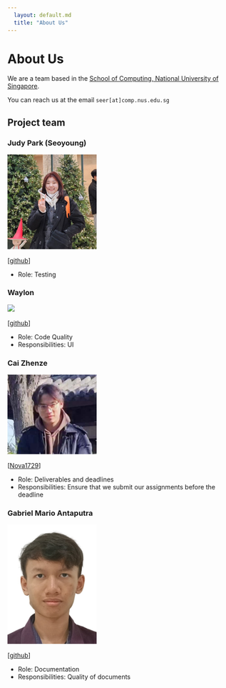 ```yaml
---
  layout: default.md
  title: "About Us"
---
```


# About Us

We are a team based in the [School of Computing, National University of Singapore](http://www.comp.nus.edu.sg).

You can reach us at the email `seer[at]comp.nus.edu.sg`

## Project team

### Judy Park (Seoyoung)

<img src="images/judy1x4.png" width="200px">

[[github](https://github.com/judy1x4)]

* Role: Testing

### Waylon

<img src="images/waylonggggg.png" width="200px">

[[github](http://github.com/waylonggggg)]

* Role: Code Quality
* Responsibilities: UI

### Cai Zhenze

<img src="images/nova1729.png" width="200px">

[[Nova1729](http://github.com/Nova1729)]

* Role: Deliverables and deadlines  
* Responsibilities: Ensure that we submit our assignments before the deadline

### Gabriel Mario Antaputra

<img src="images/thegrimbee.png" width="200px">

[[github](http://github.com/thegrimbee)]

* Role: Documentation
* Responsibilities: Quality of documents

